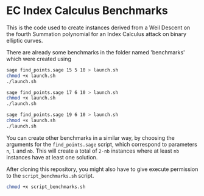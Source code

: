 # EC Index Calculus Benchmarks
This is the code used to create instances derived from a Weil Descent on the fourth Summation polynomial for an Index Calculus attack on binary elliptic curves.

There are already some benchmarks in the folder named 'benchmarks' which were created using
```bash
sage find_points.sage 15 5 10 > launch.sh
chmod +x launch.sh
./launch.sh

sage find_points.sage 17 6 10 > launch.sh
chmod +x launch.sh
./launch.sh

sage find_points.sage 19 6 10 > launch.sh
chmod +x launch.sh
./launch.sh
```

You can create other benchmarks in a similar way, by choosing the arguments for the ```find_points.sage``` script, which correspond to parameters ```n```, ```l``` and ```nb```. This will create a total of ```2⋅nb``` instances where at least ```nb``` instances have at least one solution. 

After cloning this repository, you might also have to give execute permission to the ```script_benchmarks.sh``` script.
```bash
chmod +x script_benchmarks.sh
```



